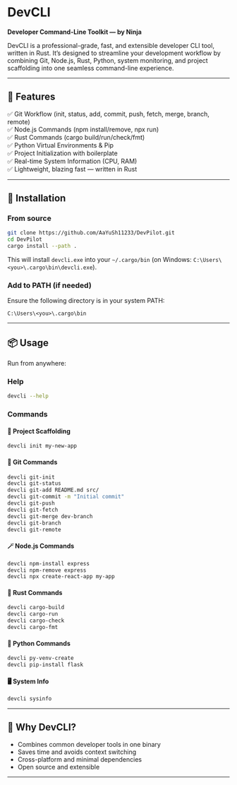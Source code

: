# DevCLI

**Developer Command-Line Toolkit — by Ninja**

DevCLI is a professional-grade, fast, and extensible developer CLI tool, written in Rust. It’s designed to streamline your development workflow by combining Git, Node.js, Rust, Python, system monitoring, and project scaffolding into one seamless command-line experience.

---

## 🚀 Features

✅ Git Workflow (init, status, add, commit, push, fetch, merge, branch, remote)  
✅ Node.js Commands (npm install/remove, npx run)  
✅ Rust Commands (cargo build/run/check/fmt)  
✅ Python Virtual Environments & Pip  
✅ Project Initialization with boilerplate  
✅ Real-time System Information (CPU, RAM)  
✅ Lightweight, blazing fast — written in Rust

---

## 🧰 Installation

### From source

```bash
git clone https://github.com/AaYuSh11233/DevPilot.git
cd DevPilot
cargo install --path .
```

This will install `devcli.exe` into your `~/.cargo/bin` (on Windows: `C:\Users\<you>\.cargo\bin\devcli.exe`).

### Add to PATH (if needed)
Ensure the following directory is in your system PATH:
```
C:\Users\<you>\.cargo\bin
```

---

## 📦 Usage

Run from anywhere:

### Help
```bash
devcli --help
```

### Commands

#### 📁 Project Scaffolding
```bash
devcli init my-new-app
```

#### 🧬 Git Commands
```bash
devcli git-init
devcli git-status
devcli git-add README.md src/
devcli git-commit -m "Initial commit"
devcli git-push
devcli git-fetch
devcli git-merge dev-branch
devcli git-branch
devcli git-remote
```

#### 🪄 Node.js Commands
```bash
devcli npm-install express
devcli npm-remove express
devcli npx create-react-app my-app
```

#### 🦀 Rust Commands
```bash
devcli cargo-build
devcli cargo-run
devcli cargo-check
devcli cargo-fmt
```

#### 🐍 Python Commands
```bash
devcli py-venv-create
devcli pip-install flask
```

#### 🖥️ System Info
```bash
devcli sysinfo
```

---

## 🔷 Why DevCLI?

- Combines common developer tools in one binary
- Saves time and avoids context switching
- Cross-platform and minimal dependencies
- Open source and extensible

---
